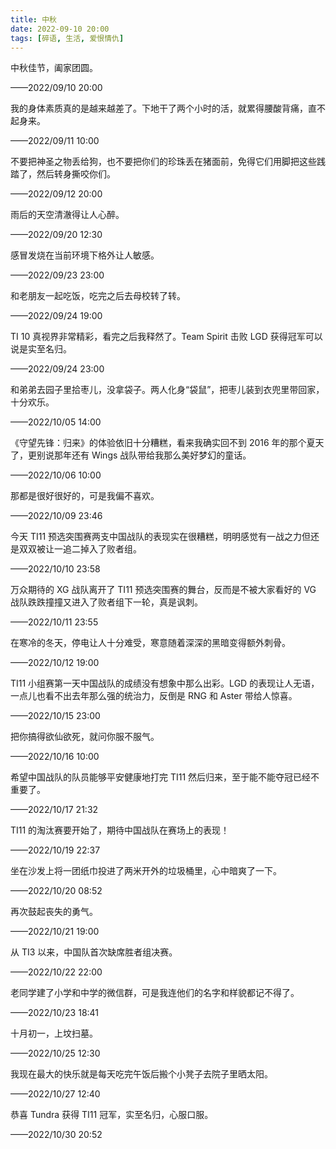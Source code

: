```yaml
---
title: 中秋
date: 2022-09-10 20:00
tags: [碎语, 生活, 爱恨情仇]
---
```


中秋佳节，阖家团圆。

——2022/09/10 20:00

我的身体素质真的是越来越差了。下地干了两个小时的活，就累得腰酸背痛，直不起身来。

——2022/09/11 10:00

不要把神圣之物丢给狗，也不要把你们的珍珠丢在猪面前，免得它们用脚把这些践踏了，然后转身撕咬你们。

——2022/09/12 20:00

雨后的天空清澈得让人心醉。

——2022/09/20 12:30

感冒发烧在当前环境下格外让人敏感。

——2022/09/23 23:00

和老朋友一起吃饭，吃完之后去母校转了转。

——2022/09/24 19:00

TI 10 真视界非常精彩，看完之后我释然了。Team Spirit 击败 LGD 获得冠军可以说是实至名归。

——2022/09/24 23:00

和弟弟去园子里拾枣儿，没拿袋子。两人化身“袋鼠”，把枣儿装到衣兜里带回家，十分欢乐。

——2022/10/05 14:00

《守望先锋：归来》的体验依旧十分糟糕，看来我确实回不到 2016 年的那个夏天了，更别说那年还有 Wings 战队带给我那么美好梦幻的童话。

——2022/10/06 10:00

那都是很好很好的，可是我偏不喜欢。

——2022/10/09 23:46

今天 TI11 预选突围赛两支中国战队的表现实在很糟糕，明明感觉有一战之力但还是双双被让一追二掉入了败者组。

——2022/10/10 23:58

万众期待的 XG 战队离开了 TI11 预选突围赛的舞台，反而是不被大家看好的 VG 战队跌跌撞撞又进入了败者组下一轮，真是讽刺。

——2022/10/11 23:55

在寒冷的冬天，停电让人十分难受，寒意随着深深的黑暗变得额外刺骨。

——2022/10/12 19:00

TI11 小组赛第一天中国战队的成绩没有想象中那么出彩。LGD 的表现让人无语，一点儿也看不出去年那么强的统治力，反倒是 RNG 和 Aster 带给人惊喜。

——2022/10/15 23:00

把你搞得欲仙欲死，就问你服不服气。

——2022/10/16 10:00

希望中国战队的队员能够平安健康地打完 TI11 然后归来，至于能不能夺冠已经不重要了。

——2022/10/17 21:32

TI11 的淘汰赛要开始了，期待中国战队在赛场上的表现！

——2022/10/19 22:37

坐在沙发上将一团纸巾投进了两米开外的垃圾桶里，心中暗爽了一下。

——2022/10/20 08:52

再次鼓起丧失的勇气。

——2022/10/21 19:00

从 TI3 以来，中国队首次缺席胜者组决赛。

——2022/10/22 22:00

老同学建了小学和中学的微信群，可是我连他们的名字和样貌都记不得了。

——2022/10/23 18:41

十月初一，上坟扫墓。

——2022/10/25 12:30

我现在最大的快乐就是每天吃完午饭后搬个小凳子去院子里晒太阳。

——2022/10/27 12:40

恭喜 Tundra 获得 TI11 冠军，实至名归，心服口服。

——2022/10/30 20:52
